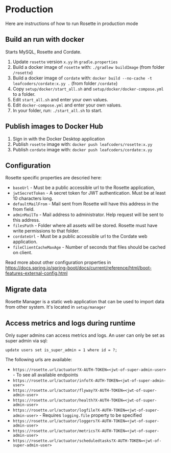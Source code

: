 # Production

Here are instructions of how to run Rosette in production mode


## Build an run with docker

Starts MySQL, Rosette and Cordate.

1. Update `rosette` version `x.yy` in `gradle.properties`
1. Build a docker image of `rosette` with: `./gradlew buildImage` (from folder `/rosette`)
1. Build a docker image of `cordate` with: `docker build --no-cache -t leafcoders/cordate:x.yy .` (from folder `/cordate`)
1. Copy `setup/docker/start_all.sh` and `setup/docker/docker-compose.yml` to a folder.
1. Edit `start_all.sh` and enter your own values.
1. Edit `docker-compose.yml` and enter your own values.
1. In your folder, run: `./start_all.sh` to start.


## Publish images to Docker Hub

1. Sign in with the Docker Desktop application
1. Publish `rosette` image with: `docker push leafcoders/rosette:x.yy`
1. Publish `cordate` image with: `docker push leafcoders/cordate:x.yy`


## Configuration

Rosette specific properties are descried here:

- `baseUrl` - Must be a public accessible url to the Rosette application,
- `jwtSecretToken` - A secret token for JWT authentication. Must be at least 10 characters long.
- `defaultMailFrom` - Mail sent from Rosette will have this address in the from field.
- `adminMailTo` - Mail address to administrator. Help request will be sent to this address.
- `filesPath` - Folder where all assets will be stored. Rosette must have write permissions to that folder.
- `cordateUrl` - Must be a public accessible url to the Cordate web application.
- `fileClientCacheMaxAge` - Number of seconds that files should be cached on client.
 

Read more about other configuration properties in https://docs.spring.io/spring-boot/docs/current/reference/html/boot-features-external-config.html


## Migrate data

Rosette Manager is a static web application that can be used to import data from other system. It's located in `setup/manager`


## Access metrics and logs during runtime

Only super admins can access metrics and logs. An user can only be set as super admin via sql:

`update users set is_super_admin = 1 where id = ?;`

The following urls are available:

- `https://rosette.url/actuator?X-AUTH-TOKEN=<jwt-of-super-admin-user>` - To see all available endpoints
- `https://rosette.url/actuator/info?X-AUTH-TOKEN=<jwt-of-super-admin-user>`
- `https://rosette.url/actuator/flyway?X-AUTH-TOKEN=<jwt-of-super-admin-user>`
- `https://rosette.url/actuator/health?X-AUTH-TOKEN=<jwt-of-super-admin-user>`
- `https://rosette.url/actuator/logfile?X-AUTH-TOKEN=<jwt-of-super-admin-user>` - Requires `logging.file` property to be specified
- `https://rosette.url/actuator/loggers?X-AUTH-TOKEN=<jwt-of-super-admin-user>`
- `https://rosette.url/actuator/metrics?X-AUTH-TOKEN=<jwt-of-super-admin-user>`
- `https://rosette.url/actuator/scheduledtasks?X-AUTH-TOKEN=<jwt-of-super-admin-user>`
